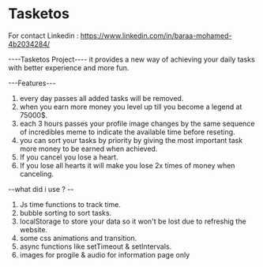 # Tasketos
For contact Linkedin : https://www.linkedin.com/in/baraa-mohamed-4b2034284/

----Tasketos Project----
it provides a new way of achieving your daily tasks with better experience and more fun.

---Features---
1. every day passes all added tasks will be removed.
2. when you earn more money you level up till you become a legend at 75000$.
3. each 3 hours passes your profile image changes by the same sequence of incredibles meme to indicate the available time before reseting.
4. you can sort your tasks by priority by giving the most important task more money to be earned when achieved.
5. If you cancel you lose a heart.
6. If you lose all hearts it will make you lose 2x times of money when canceling.

--what did i use ? --
1. Js time functions to track time.
2. bubble sorting to sort tasks.
3. localStorage to store your data so it won't be lost due to refreshig the website.
4. some css animations and transition.
5. async functions like setTimeout & setIntervals.
6. images for progile & audio for information page only
